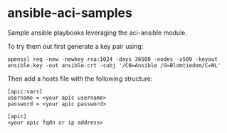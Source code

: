 # ansible-aci-samples
Sample ansible playbooks leveraging the aci-ansible module.

To try them out first generate a key pair using:
```
openssl req -new -newkey rsa:1024 -days 36500 -nodes -x509 -keyout ansible.key -out ansible.crt -subj '/CN=Ansible /O=Blomtiedom/C=NL'
```
Then add a hosts file with the following structure:
```
[apic:vars]
username = <your apic username>
password = <your apic password>

[apic]
<your apic fqdn or ip address>
```
